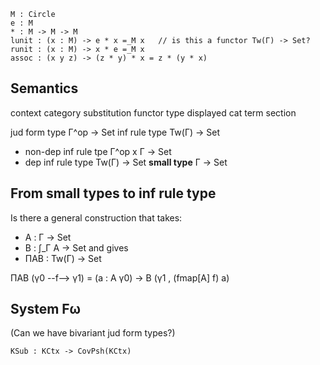 ```
M : Circle
e : M
* : M -> M -> M
lunit : (x : M) -> e * x =_M x   // is this a functor Tw(Γ) -> Set?
runit : (x : M) -> x * e =_M x
assoc : (x y z) -> (z * y) * x = z * (y * x)
```

## Semantics
context         category
substitution    functor
type            displayed cat
term            section

jud form type   Γ^op -> Set
inf rule type   Tw(Γ) -> Set
- non-dep inf rule tpe   Γ^op x Γ -> Set
- dep inf rule type      Tw(Γ) -> Set
**small type**  Γ -> Set

## From small types to inf rule type
Is there a general construction that takes:
- A : Γ -> Set
- B : ∫_Γ A -> Set
and gives
- ΠAB : Tw(Γ) -> Set

ΠAB (γ0 --f--> γ1) = (a : A γ0) -> B (γ1 , (fmap[A] f) a)

## System Fω
(Can we have bivariant jud form types?)
```
KSub : KCtx -> CovPsh(KCtx)
```
